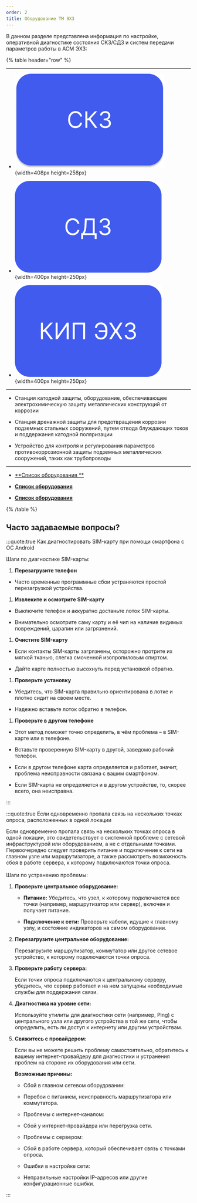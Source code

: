 ```yaml
---
order: 2
title: Оборудование ТМ ЭХЗ
---
```


В данном разделе представлена информация по настройке, оперативной диагностике состояния СКЗ/СДЗ и систем передачи параметров работы в АСМ ЭХЗ:

{% table header="row" %}

---

*  ![](./oborudovanie.png){width=408px height=258px}

*  ![](./oborudovanie-3.png){width=400px height=250px}

*  ![](./oborudovanie-2.png){width=400px height=250px}

---

*  Станция катодной защиты, оборудование, обеспечивающее электрохимическую защиту металлических конструкций от коррозии

*  Станция дренажной защиты для предотвращения коррозии подземных стальных сооружений, путем отвода блуждающих токов и поддержания катодной поляризации

*  Устройство для контроля и регулирования параметров противокоррозионной защиты подземных металлических сооружений, таких как трубопроводы

---

*  [\*\*Список оборудования \*\*](./skz/_index)

*  [**Список оборудования**](./sdz/_index)

*  [**Список оборудования**](./asm-ekhz)

{% /table %}

## Часто задаваемые вопросы?

:::quote:true Как диагностировать SIM-карту при помощи смартфона с ОС Android

Шаги по диагностике SIM-карты:

1. **Перезагрузите телефон**

-  Часто временные программные сбои устраняются простой перезагрузкой устройства.

1. **Извлеките и осмотрите SIM-карту**

-  Выключите телефон и аккуратно достаньте лоток SIM-карты.

-  Внимательно осмотрите саму карту и её чип на наличие видимых повреждений, царапин или загрязнений.

1. **Очистите SIM-карту**

-  Если контакты SIM-карты загрязнены, осторожно протрите их мягкой тканью, слегка смоченной изопропиловым спиртом.

-  Дайте карте полностью высохнуть перед установкой обратно.

1. **Проверьте установку**

-  Убедитесь, что SIM-карта правильно ориентирована в лотке и плотно сидит на своем месте.

-  Надежно вставьте лоток обратно в телефон.

1. **Проверьте в другом телефоне**

-  Этот метод поможет точно определить, в чём проблема – в SIM-карте или в телефоне.

-  Вставьте проверенную SIM-карту в другой, заведомо рабочий телефон.

-  Если в другом телефоне карта определяется и работает, значит, проблема неисправности связана с вашим смартфоном.

-  Если SIM-карта не определяется и в другом устройстве, то, скорее всего, она неисправна.

:::

:::quote:true Если одновременно пропала связь на нескольких точках опроса, расположенных в одной локации

Если одновременно пропала связь на нескольких точках опроса в одной локации, это свидетельствует о системной проблеме с сетевой инфраструктурой или оборудованием, а не с отдельными точками. Первоочередно следует проверить питание и подключение к сети на главном узле или маршрутизаторе, а также рассмотреть возможность сбоя в работе сервера, к которому подключаются точки опроса. \
\
Шаги по устранению проблемы:

1. **Проверьте центральное оборудование:**

   -  **Питание:** Убедитесь, что узел, к которому подключаются все точки (например, маршрутизатор или сервер), включен и получает питание.

   -  **Подключение к сети:** Проверьте кабели, идущие к главному узлу, и состояние индикаторов на самом оборудовании.

2. **Перезагрузите центральное оборудование:**

   Перезагрузите маршрутизатор, коммутатор или другое сетевое устройство, к которому подключаются точки опроса.

3. **Проверьте работу сервера:**

   Если точки опроса подключаются к центральному серверу, убедитесь, что сервер работает и на нем запущены необходимые службы для поддержания связи.

4. **Диагностика на уровне сети:**

   Используйте утилиты для диагностики сети (например, Ping) с центрального узла или другого устройства в той же сети, чтобы определить, есть ли доступ к интернету или другим устройствам.

5. **Свяжитесь с провайдером:**

   Если вы не можете решить проблему самостоятельно, обратитесь к вашему интернет-провайдеру для диагностики и устранения проблем на стороне их оборудования или сети.

   **Возможные причины:**

   -  Сбой в главном сетевом оборудовании:

   -  Перебои с питанием, неисправность маршрутизатора или коммутатора.

   -  Проблемы с интернет-каналом:

   -  Сбой у интернет-провайдера или перегрузка сети.

   -  Проблемы с сервером:

   -  Сбой в работе сервера, который обеспечивает связь с точками опроса.

   -  Ошибки в настройке сети:

   -  Неправильные настройки IP-адресов или другие конфигурационные ошибки.



:::


